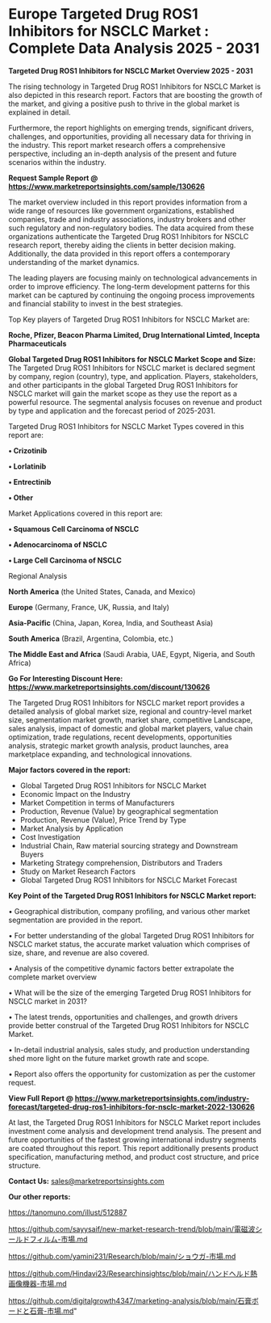 # Europe Targeted Drug ROS1 Inhibitors for NSCLC Market : Complete Data Analysis 2025 - 2031

<Strong> Targeted Drug ROS1 Inhibitors for NSCLC Market Overview 2025 - 2031</strong>

The rising technology in Targeted Drug ROS1 Inhibitors for NSCLC Market is also depicted in this research report. Factors that are boosting the growth of the market, and giving a positive push to thrive in the global market is explained in detail.

Furthermore, the report highlights on emerging trends, significant drivers, challenges, and opportunities, providing all necessary data for thriving in the industry. This report market research offers a comprehensive perspective, including an in-depth analysis of the present and future scenarios within the industry.

<strong>Request Sample Report @ <a href=https://www.marketreportsinsights.com/sample/130626>https://www.marketreportsinsights.com/sample/130626</a></strong>

The market overview included in this report provides information from a wide range of resources like government organizations, established companies, trade and industry associations, industry brokers and other such regulatory and non-regulatory bodies. The data acquired from these organizations authenticate the Targeted Drug ROS1 Inhibitors for NSCLC research report, thereby aiding the clients in better decision making. Additionally, the data provided in this report offers a contemporary understanding of the market dynamics.

The leading players are focusing mainly on technological advancements in order to improve efficiency. The long-term development patterns for this market can be captured by continuing the ongoing process improvements and financial stability to invest in the best strategies.

Top Key players of Targeted Drug ROS1 Inhibitors for NSCLC Market are:

<strong>Roche, Pfizer, Beacon Pharma Limited, Drug International Limted, Incepta Pharmaceuticals</strong>

<strong><b>Global Targeted Drug ROS1 Inhibitors for NSCLC Market Scope and Size:</b></strong>
The Targeted Drug ROS1 Inhibitors for NSCLC market is declared segment by company, region (country), type, and application. Players, stakeholders, and other participants in the global Targeted Drug ROS1 Inhibitors for NSCLC market will gain the market scope as they use the report as a powerful resource. The segmental analysis focuses on revenue and product by type and application and the forecast period of 2025-2031.

Targeted Drug ROS1 Inhibitors for NSCLC Market Types covered in this report are:

<strong>• Crizotinib

• Lorlatinib

• Entrectinib

• Other</strong>

Market Applications covered in this report are:

<strong>• Squamous Cell Carcinoma of NSCLC

• Adenocarcinoma of NSCLC

• Large Cell Carcinoma of NSCLC</strong> 

Regional Analysis

<strong>North America</strong> (the United States, Canada, and Mexico)

<strong>Europe</strong> (Germany, France, UK, Russia, and Italy)

<strong>Asia-Pacific</strong> (China, Japan, Korea, India, and Southeast Asia)

<strong>South America</strong> (Brazil, Argentina, Colombia, etc.)

<strong>The Middle East and Africa</strong> (Saudi Arabia, UAE, Egypt, Nigeria, and South Africa)

<strong>Go For Interesting Discount Here: <a href=https://www.marketreportsinsights.com/discount/130626>https://www.marketreportsinsights.com/discount/130626</a></strong>

The Targeted Drug ROS1 Inhibitors for NSCLC market report provides a detailed analysis of global market size, regional and country-level market size, segmentation market growth, market share, competitive Landscape, sales analysis, impact of domestic and global market players, value chain optimization, trade regulations, recent developments, opportunities analysis, strategic market growth analysis, product launches, area marketplace expanding, and technological innovations.

<strong><b>Major factors covered in the report:</b></strong>
<ul>
  <li>Global Targeted Drug ROS1 Inhibitors for NSCLC Market </li>
  <li>Economic Impact on the Industry</li>
  <li>Market Competition in terms of Manufacturers</li>
  <li>Production, Revenue (Value) by geographical segmentation</li>
  <li>Production, Revenue (Value), Price Trend by Type</li>
  <li>Market Analysis by Application</li>
  <li>Cost Investigation</li>
  <li>Industrial Chain, Raw material sourcing strategy and Downstream Buyers</li>
  <li>Marketing Strategy comprehension, Distributors and Traders</li>
  <li>Study on Market Research Factors</li>
  <li>Global Targeted Drug ROS1 Inhibitors for NSCLC Market Forecast</li>
</ul>

<strong><b>Key Point of the Targeted Drug ROS1 Inhibitors for NSCLC Market report:</b></strong>

• Geographical distribution, company profiling, and various other market segmentation are provided in the report.

• For better understanding of the global Targeted Drug ROS1 Inhibitors for NSCLC market status, the accurate market valuation which comprises of size, share, and revenue are also covered.

• Analysis of the competitive dynamic factors better extrapolate the complete market overview

• What will be the size of the emerging Targeted Drug ROS1 Inhibitors for NSCLC market in 2031?

• The latest trends, opportunities and challenges, and growth drivers provide better construal of the Targeted Drug ROS1 Inhibitors for NSCLC Market.

• In-detail industrial analysis, sales study, and production understanding shed more light on the future market growth rate and scope.

• Report also offers the opportunity for customization as per the customer request.

<strong><b>View Full Report @ <a href=https://www.marketreportsinsights.com/industry-forecast/targeted-drug-ros1-inhibitors-for-nsclc-market-2022-130626>https://www.marketreportsinsights.com/industry-forecast/targeted-drug-ros1-inhibitors-for-nsclc-market-2022-130626</a></b></strong>


At last, the Targeted Drug ROS1 Inhibitors for NSCLC Market report includes investment come analysis and development trend analysis. The present and future opportunities of the fastest growing international industry segments are coated throughout this report. This report additionally presents product specification, manufacturing method, and product cost structure, and price structure.

<strong>Contact Us:</strong>
sales@marketreportsinsights.com

<strong>Our other reports:</strong>

<a href=https://tanomuno.com/illust/512887>https://tanomuno.com/illust/512887</a>

<a href=https://github.com/sayysaif/new-market-research-trend/blob/main/電磁波シールドフィルム-市場.md>https://github.com/sayysaif/new-market-research-trend/blob/main/電磁波シールドフィルム-市場.md</a>

<a href=https://github.com/yamini231/Research/blob/main/ショウガ-市場.md>https://github.com/yamini231/Research/blob/main/ショウガ-市場.md</a>

<a href=https://github.com/Hindavi23/Researchinsightsc/blob/main/ハンドヘルド熱画像機器-市場.md>https://github.com/Hindavi23/Researchinsightsc/blob/main/ハンドヘルド熱画像機器-市場.md</a>

<a href=https://github.com/digitalgrowth4347/marketing-analysis/blob/main/石膏ボードと石膏-市場.md>https://github.com/digitalgrowth4347/marketing-analysis/blob/main/石膏ボードと石膏-市場.md</a>"
